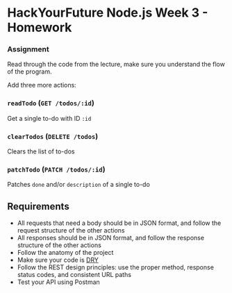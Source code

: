 # HackYourFuture Node.js Week 3 - Homework

### Assignment

Read through the code from the lecture, make sure you understand the flow of the
program.

Add three more actions:

### `readTodo` (`GET /todos/:id`)

  Get a single to-do with ID `:id`

### `clearTodos` (`DELETE /todos`)

  Clears the list of to-dos

### `patchTodo` (`PATCH /todos/:id`)

  Patches `done` and/or `description` of a single to-do

## Requirements

- All requests that need a body should be in JSON format, and follow the request
  structure of the other actions
- All responses should be in JSON format, and follow the response structure of
  the other actions
- Follow the anatomy of the project
- Make sure your code is [DRY](https://en.wikipedia.org/wiki/Don%27t_repeat_yourself)
- Follow the REST design principles: use the proper method, response status
  codes, and consistent URL paths
- Test your API using Postman
